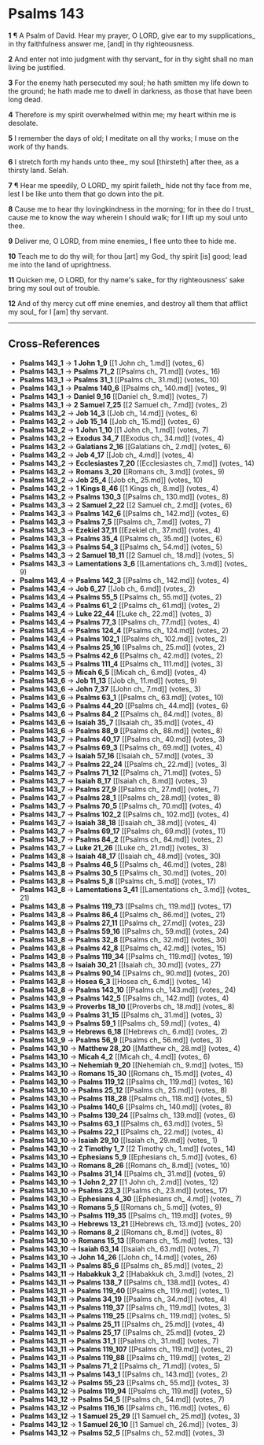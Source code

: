 # Psalms 143

**1** ¶ A Psalm of David. Hear my prayer, O LORD, give ear to my supplications_ in thy faithfulness answer me, [and] in thy righteousness.

**2** And enter not into judgment with thy servant_ for in thy sight shall no man living be justified.

**3** For the enemy hath persecuted my soul; he hath smitten my life down to the ground; he hath made me to dwell in darkness, as those that have been long dead.

**4** Therefore is my spirit overwhelmed within me; my heart within me is desolate.

**5** I remember the days of old; I meditate on all thy works; I muse on the work of thy hands.

**6** I stretch forth my hands unto thee_ my soul [thirsteth] after thee, as a thirsty land. Selah.

**7** ¶ Hear me speedily, O LORD_ my spirit faileth_ hide not thy face from me, lest I be like unto them that go down into the pit.

**8** Cause me to hear thy lovingkindness in the morning; for in thee do I trust_ cause me to know the way wherein I should walk; for I lift up my soul unto thee.

**9** Deliver me, O LORD, from mine enemies_ I flee unto thee to hide me.

**10** Teach me to do thy will; for thou [art] my God_ thy spirit [is] good; lead me into the land of uprightness.

**11** Quicken me, O LORD, for thy name's sake_ for thy righteousness' sake bring my soul out of trouble.

**12** And of thy mercy cut off mine enemies, and destroy all them that afflict my soul_ for I [am] thy servant.

---

## Cross-References

- **Psalms 143_1** → **1 John 1_9** [[1 John ch_ 1.md]] (votes_ 6)
- **Psalms 143_1** → **Psalms 71_2** [[Psalms ch_ 71.md]] (votes_ 16)
- **Psalms 143_1** → **Psalms 31_1** [[Psalms ch_ 31.md]] (votes_ 10)
- **Psalms 143_1** → **Psalms 140_6** [[Psalms ch_ 140.md]] (votes_ 9)
- **Psalms 143_1** → **Daniel 9_16** [[Daniel ch_ 9.md]] (votes_ 7)
- **Psalms 143_1** → **2 Samuel 7_25** [[2 Samuel ch_ 7.md]] (votes_ 2)
- **Psalms 143_2** → **Job 14_3** [[Job ch_ 14.md]] (votes_ 6)
- **Psalms 143_2** → **Job 15_14** [[Job ch_ 15.md]] (votes_ 6)
- **Psalms 143_2** → **1 John 1_10** [[1 John ch_ 1.md]] (votes_ 7)
- **Psalms 143_2** → **Exodus 34_7** [[Exodus ch_ 34.md]] (votes_ 4)
- **Psalms 143_2** → **Galatians 2_16** [[Galatians ch_ 2.md]] (votes_ 6)
- **Psalms 143_2** → **Job 4_17** [[Job ch_ 4.md]] (votes_ 4)
- **Psalms 143_2** → **Ecclesiastes 7_20** [[Ecclesiastes ch_ 7.md]] (votes_ 14)
- **Psalms 143_2** → **Romans 3_20** [[Romans ch_ 3.md]] (votes_ 9)
- **Psalms 143_2** → **Job 25_4** [[Job ch_ 25.md]] (votes_ 10)
- **Psalms 143_2** → **1 Kings 8_46** [[1 Kings ch_ 8.md]] (votes_ 4)
- **Psalms 143_2** → **Psalms 130_3** [[Psalms ch_ 130.md]] (votes_ 8)
- **Psalms 143_3** → **2 Samuel 2_22** [[2 Samuel ch_ 2.md]] (votes_ 6)
- **Psalms 143_3** → **Psalms 142_6** [[Psalms ch_ 142.md]] (votes_ 6)
- **Psalms 143_3** → **Psalms 7_5** [[Psalms ch_ 7.md]] (votes_ 7)
- **Psalms 143_3** → **Ezekiel 37_11** [[Ezekiel ch_ 37.md]] (votes_ 4)
- **Psalms 143_3** → **Psalms 35_4** [[Psalms ch_ 35.md]] (votes_ 6)
- **Psalms 143_3** → **Psalms 54_3** [[Psalms ch_ 54.md]] (votes_ 5)
- **Psalms 143_3** → **2 Samuel 18_11** [[2 Samuel ch_ 18.md]] (votes_ 5)
- **Psalms 143_3** → **Lamentations 3_6** [[Lamentations ch_ 3.md]] (votes_ 9)
- **Psalms 143_4** → **Psalms 142_3** [[Psalms ch_ 142.md]] (votes_ 4)
- **Psalms 143_4** → **Job 6_27** [[Job ch_ 6.md]] (votes_ 2)
- **Psalms 143_4** → **Psalms 55_5** [[Psalms ch_ 55.md]] (votes_ 2)
- **Psalms 143_4** → **Psalms 61_2** [[Psalms ch_ 61.md]] (votes_ 2)
- **Psalms 143_4** → **Luke 22_44** [[Luke ch_ 22.md]] (votes_ 3)
- **Psalms 143_4** → **Psalms 77_3** [[Psalms ch_ 77.md]] (votes_ 4)
- **Psalms 143_4** → **Psalms 124_4** [[Psalms ch_ 124.md]] (votes_ 2)
- **Psalms 143_4** → **Psalms 102_1** [[Psalms ch_ 102.md]] (votes_ 2)
- **Psalms 143_4** → **Psalms 25_16** [[Psalms ch_ 25.md]] (votes_ 2)
- **Psalms 143_5** → **Psalms 42_6** [[Psalms ch_ 42.md]] (votes_ 2)
- **Psalms 143_5** → **Psalms 111_4** [[Psalms ch_ 111.md]] (votes_ 3)
- **Psalms 143_5** → **Micah 6_5** [[Micah ch_ 6.md]] (votes_ 4)
- **Psalms 143_6** → **Job 11_13** [[Job ch_ 11.md]] (votes_ 9)
- **Psalms 143_6** → **John 7_37** [[John ch_ 7.md]] (votes_ 3)
- **Psalms 143_6** → **Psalms 63_1** [[Psalms ch_ 63.md]] (votes_ 10)
- **Psalms 143_6** → **Psalms 44_20** [[Psalms ch_ 44.md]] (votes_ 6)
- **Psalms 143_6** → **Psalms 84_2** [[Psalms ch_ 84.md]] (votes_ 8)
- **Psalms 143_6** → **Isaiah 35_7** [[Isaiah ch_ 35.md]] (votes_ 4)
- **Psalms 143_6** → **Psalms 88_9** [[Psalms ch_ 88.md]] (votes_ 8)
- **Psalms 143_7** → **Psalms 40_17** [[Psalms ch_ 40.md]] (votes_ 3)
- **Psalms 143_7** → **Psalms 69_3** [[Psalms ch_ 69.md]] (votes_ 4)
- **Psalms 143_7** → **Isaiah 57_16** [[Isaiah ch_ 57.md]] (votes_ 3)
- **Psalms 143_7** → **Psalms 22_24** [[Psalms ch_ 22.md]] (votes_ 3)
- **Psalms 143_7** → **Psalms 71_12** [[Psalms ch_ 71.md]] (votes_ 5)
- **Psalms 143_7** → **Isaiah 8_17** [[Isaiah ch_ 8.md]] (votes_ 3)
- **Psalms 143_7** → **Psalms 27_9** [[Psalms ch_ 27.md]] (votes_ 7)
- **Psalms 143_7** → **Psalms 28_1** [[Psalms ch_ 28.md]] (votes_ 8)
- **Psalms 143_7** → **Psalms 70_5** [[Psalms ch_ 70.md]] (votes_ 4)
- **Psalms 143_7** → **Psalms 102_2** [[Psalms ch_ 102.md]] (votes_ 4)
- **Psalms 143_7** → **Isaiah 38_18** [[Isaiah ch_ 38.md]] (votes_ 4)
- **Psalms 143_7** → **Psalms 69_17** [[Psalms ch_ 69.md]] (votes_ 11)
- **Psalms 143_7** → **Psalms 84_2** [[Psalms ch_ 84.md]] (votes_ 2)
- **Psalms 143_7** → **Luke 21_26** [[Luke ch_ 21.md]] (votes_ 3)
- **Psalms 143_8** → **Isaiah 48_17** [[Isaiah ch_ 48.md]] (votes_ 30)
- **Psalms 143_8** → **Psalms 46_5** [[Psalms ch_ 46.md]] (votes_ 28)
- **Psalms 143_8** → **Psalms 30_5** [[Psalms ch_ 30.md]] (votes_ 20)
- **Psalms 143_8** → **Psalms 5_8** [[Psalms ch_ 5.md]] (votes_ 17)
- **Psalms 143_8** → **Lamentations 3_41** [[Lamentations ch_ 3.md]] (votes_ 21)
- **Psalms 143_8** → **Psalms 119_73** [[Psalms ch_ 119.md]] (votes_ 17)
- **Psalms 143_8** → **Psalms 86_4** [[Psalms ch_ 86.md]] (votes_ 21)
- **Psalms 143_8** → **Psalms 27_11** [[Psalms ch_ 27.md]] (votes_ 23)
- **Psalms 143_8** → **Psalms 59_16** [[Psalms ch_ 59.md]] (votes_ 24)
- **Psalms 143_8** → **Psalms 32_8** [[Psalms ch_ 32.md]] (votes_ 30)
- **Psalms 143_8** → **Psalms 42_8** [[Psalms ch_ 42.md]] (votes_ 15)
- **Psalms 143_8** → **Psalms 119_34** [[Psalms ch_ 119.md]] (votes_ 19)
- **Psalms 143_8** → **Isaiah 30_21** [[Isaiah ch_ 30.md]] (votes_ 27)
- **Psalms 143_8** → **Psalms 90_14** [[Psalms ch_ 90.md]] (votes_ 20)
- **Psalms 143_8** → **Hosea 6_3** [[Hosea ch_ 6.md]] (votes_ 14)
- **Psalms 143_8** → **Psalms 143_10** [[Psalms ch_ 143.md]] (votes_ 24)
- **Psalms 143_9** → **Psalms 142_5** [[Psalms ch_ 142.md]] (votes_ 4)
- **Psalms 143_9** → **Proverbs 18_10** [[Proverbs ch_ 18.md]] (votes_ 8)
- **Psalms 143_9** → **Psalms 31_15** [[Psalms ch_ 31.md]] (votes_ 3)
- **Psalms 143_9** → **Psalms 59_1** [[Psalms ch_ 59.md]] (votes_ 4)
- **Psalms 143_9** → **Hebrews 6_18** [[Hebrews ch_ 6.md]] (votes_ 2)
- **Psalms 143_9** → **Psalms 56_9** [[Psalms ch_ 56.md]] (votes_ 3)
- **Psalms 143_10** → **Matthew 28_20** [[Matthew ch_ 28.md]] (votes_ 4)
- **Psalms 143_10** → **Micah 4_2** [[Micah ch_ 4.md]] (votes_ 6)
- **Psalms 143_10** → **Nehemiah 9_20** [[Nehemiah ch_ 9.md]] (votes_ 15)
- **Psalms 143_10** → **Romans 15_30** [[Romans ch_ 15.md]] (votes_ 4)
- **Psalms 143_10** → **Psalms 119_12** [[Psalms ch_ 119.md]] (votes_ 16)
- **Psalms 143_10** → **Psalms 25_12** [[Psalms ch_ 25.md]] (votes_ 8)
- **Psalms 143_10** → **Psalms 118_28** [[Psalms ch_ 118.md]] (votes_ 5)
- **Psalms 143_10** → **Psalms 140_6** [[Psalms ch_ 140.md]] (votes_ 8)
- **Psalms 143_10** → **Psalms 139_24** [[Psalms ch_ 139.md]] (votes_ 6)
- **Psalms 143_10** → **Psalms 63_1** [[Psalms ch_ 63.md]] (votes_ 5)
- **Psalms 143_10** → **Psalms 22_1** [[Psalms ch_ 22.md]] (votes_ 4)
- **Psalms 143_10** → **Isaiah 29_10** [[Isaiah ch_ 29.md]] (votes_ 1)
- **Psalms 143_10** → **2 Timothy 1_7** [[2 Timothy ch_ 1.md]] (votes_ 14)
- **Psalms 143_10** → **Ephesians 5_9** [[Ephesians ch_ 5.md]] (votes_ 6)
- **Psalms 143_10** → **Romans 8_26** [[Romans ch_ 8.md]] (votes_ 10)
- **Psalms 143_10** → **Psalms 31_14** [[Psalms ch_ 31.md]] (votes_ 9)
- **Psalms 143_10** → **1 John 2_27** [[1 John ch_ 2.md]] (votes_ 12)
- **Psalms 143_10** → **Psalms 23_3** [[Psalms ch_ 23.md]] (votes_ 17)
- **Psalms 143_10** → **Ephesians 4_30** [[Ephesians ch_ 4.md]] (votes_ 7)
- **Psalms 143_10** → **Romans 5_5** [[Romans ch_ 5.md]] (votes_ 9)
- **Psalms 143_10** → **Psalms 119_35** [[Psalms ch_ 119.md]] (votes_ 9)
- **Psalms 143_10** → **Hebrews 13_21** [[Hebrews ch_ 13.md]] (votes_ 20)
- **Psalms 143_10** → **Romans 8_2** [[Romans ch_ 8.md]] (votes_ 8)
- **Psalms 143_10** → **Romans 15_13** [[Romans ch_ 15.md]] (votes_ 13)
- **Psalms 143_10** → **Isaiah 63_14** [[Isaiah ch_ 63.md]] (votes_ 7)
- **Psalms 143_10** → **John 14_26** [[John ch_ 14.md]] (votes_ 26)
- **Psalms 143_11** → **Psalms 85_6** [[Psalms ch_ 85.md]] (votes_ 2)
- **Psalms 143_11** → **Habakkuk 3_2** [[Habakkuk ch_ 3.md]] (votes_ 2)
- **Psalms 143_11** → **Psalms 138_7** [[Psalms ch_ 138.md]] (votes_ 4)
- **Psalms 143_11** → **Psalms 119_40** [[Psalms ch_ 119.md]] (votes_ 1)
- **Psalms 143_11** → **Psalms 34_19** [[Psalms ch_ 34.md]] (votes_ 4)
- **Psalms 143_11** → **Psalms 119_37** [[Psalms ch_ 119.md]] (votes_ 3)
- **Psalms 143_11** → **Psalms 119_25** [[Psalms ch_ 119.md]] (votes_ 5)
- **Psalms 143_11** → **Psalms 25_11** [[Psalms ch_ 25.md]] (votes_ 4)
- **Psalms 143_11** → **Psalms 25_17** [[Psalms ch_ 25.md]] (votes_ 2)
- **Psalms 143_11** → **Psalms 31_1** [[Psalms ch_ 31.md]] (votes_ 7)
- **Psalms 143_11** → **Psalms 119_107** [[Psalms ch_ 119.md]] (votes_ 2)
- **Psalms 143_11** → **Psalms 119_88** [[Psalms ch_ 119.md]] (votes_ 2)
- **Psalms 143_11** → **Psalms 71_2** [[Psalms ch_ 71.md]] (votes_ 5)
- **Psalms 143_11** → **Psalms 143_1** [[Psalms ch_ 143.md]] (votes_ 2)
- **Psalms 143_12** → **Psalms 55_23** [[Psalms ch_ 55.md]] (votes_ 3)
- **Psalms 143_12** → **Psalms 119_94** [[Psalms ch_ 119.md]] (votes_ 5)
- **Psalms 143_12** → **Psalms 54_5** [[Psalms ch_ 54.md]] (votes_ 7)
- **Psalms 143_12** → **Psalms 116_16** [[Psalms ch_ 116.md]] (votes_ 6)
- **Psalms 143_12** → **1 Samuel 25_29** [[1 Samuel ch_ 25.md]] (votes_ 3)
- **Psalms 143_12** → **1 Samuel 26_10** [[1 Samuel ch_ 26.md]] (votes_ 3)
- **Psalms 143_12** → **Psalms 52_5** [[Psalms ch_ 52.md]] (votes_ 3)
